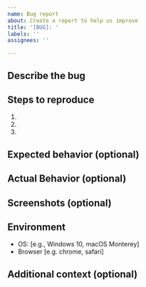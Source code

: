 ```yaml
---
name: Bug report
about: Create a report to help us improve
title: '[BUG]: '
labels: ''
assignees: ''

---
```


## Describe the bug
<!-- A clear and concise description of the bug. -->

## Steps to reproduce
<!-- Steps to reproduce the behavior. -->
1. 
2. 
3. 

## Expected behavior (optional)
<!-- A clear and concise description of what you expected to happen. -->

## Actual Behavior (optional)
<!-- A clear and concise description of what actually happened. -->

## Screenshots (optional)
<!-- Add screenshots or additional context if applicable. -->

## Environment
<!-- Provide details about the environment where the issue occurred. -->
- OS: [e.g., Windows 10, macOS Monterey]
- Browser [e.g. chrome, safari]

## Additional context (optional)
<!-- Add any other context about the problem here. -->
